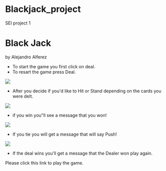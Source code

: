 # Blackjack_project
SEI project 1

# Black Jack
by Alejandro Alferez

* To start the game you first click on deal.
* To resart the game press Deal.

![](https://i.imgur.com/yOQusig.png)

* After you decide if you'd like to Hit or Stand depending on the cards you were delt.

![](https://i.imgur.com/2w10uyh.png)

* if you win you"ll see a message that you won!


![](https://i.imgur.com/j2vJYD6.png)

* If you tie you will get a message that will say Push!

![](https://i.imgur.com/NcNRgjR.png)

* If the deal wins you'll get a message that the Dealer won play again.

Please click this link to play the game.

